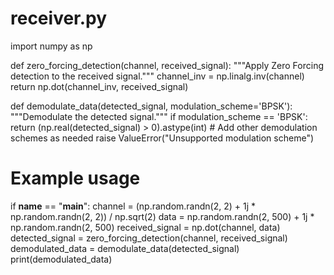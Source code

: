 # receiver.py

import numpy as np

def zero_forcing_detection(channel, received_signal):
    """Apply Zero Forcing detection to the received signal."""
    channel_inv = np.linalg.inv(channel)
    return np.dot(channel_inv, received_signal)

def demodulate_data(detected_signal, modulation_scheme='BPSK'):
    """Demodulate the detected signal."""
    if modulation_scheme == 'BPSK':
        return (np.real(detected_signal) > 0).astype(int)
    # Add other demodulation schemes as needed
    raise ValueError("Unsupported modulation scheme")

# Example usage
if __name__ == "__main__":
    channel = (np.random.randn(2, 2) + 1j * np.random.randn(2, 2)) / np.sqrt(2)
    data = np.random.randn(2, 500) + 1j * np.random.randn(2, 500)
    received_signal = np.dot(channel, data)
    detected_signal = zero_forcing_detection(channel, received_signal)
    demodulated_data = demodulate_data(detected_signal)
    print(demodulated_data)
